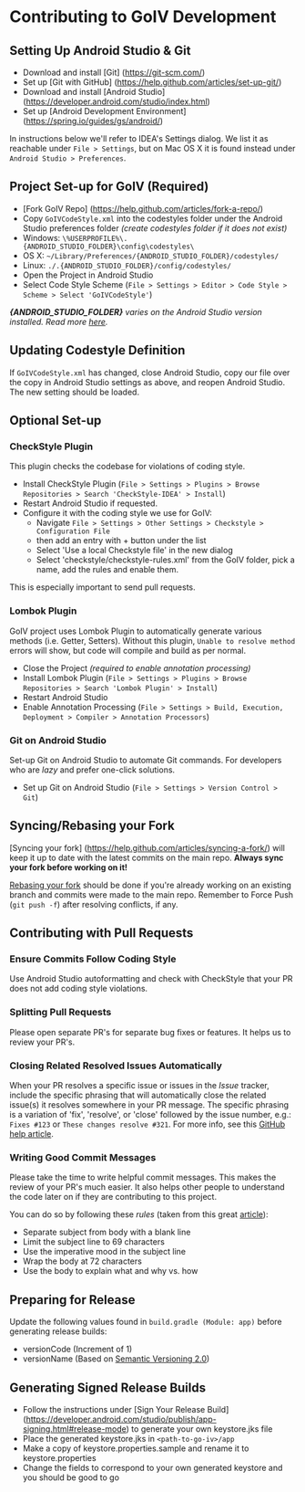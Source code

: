 # Contributing to GoIV Development

## Setting Up Android Studio & Git
* Download and install [Git] (https://git-scm.com/)
* Set up [Git with GitHub] (https://help.github.com/articles/set-up-git/)
* Download and install [Android Studio] (https://developer.android.com/studio/index.html)
* Set up [Android Development Environment] (https://spring.io/guides/gs/android/)

In instructions below we'll refer to IDEA's Settings dialog. We list it as
reachable under `File > Settings`, but on Mac OS X it is found instead under
`Android Studio > Preferences`.

## Project Set-up for GoIV (Required)
* [Fork GoIV Repo] (https://help.github.com/articles/fork-a-repo/)
* Copy `GoIVCodeStyle.xml` into the codestyles folder under the Android Studio preferences folder *(create codestyles folder if it does not exist)*
 *  Windows: `\%USERPROFILE%\.{ANDROID_STUDIO_FOLDER}\config\codestyles\`
 *  OS X: `~/Library/Preferences/{ANDROID_STUDIO_FOLDER}/codestyles/`
 *  Linux: `./.{ANDROID_STUDIO_FOLDER}/config/codestyles/`
* Open the Project in Android Studio
* Select Code Style Scheme (`File > Settings > Editor > Code Style > Scheme > Select 'GoIVCodeStyle'`)

*__{ANDROID_STUDIO_FOLDER}__ varies on the Android Studio version installed. Read more [here](http://tools.android.com/tech-docs/configuration).*

## Updating Codestyle Definition
If `GoIVCodeStyle.xml` has changed, close Android Studio, copy our file over the copy in Android Studio settings as above, and reopen Android Studio. The new setting should be loaded.

## Optional Set-up

### CheckStyle Plugin
This plugin checks the codebase for violations of coding style.
* Install CheckStyle Plugin (`File > Settings > Plugins > Browse Repositories > Search 'CheckStyle-IDEA' > Install`)
* Restart Android Studio if requested.
* Configure it with the coding style we use for GoIV:
  - Navigate `File > Settings > Other Settings > Checkstyle > Configuration File`
  - then add an entry with + button under the list
  - Select 'Use a local Checkstyle file' in the new dialog
  - Select 'checkstyle/checkstyle-rules.xml' from the GoIV folder, pick a name,
    add the rules and enable them.

This is especially important to send pull requests.

### Lombok Plugin
GoIV project uses Lombok Plugin to automatically generate various methods (i.e. Getter, Setters). Without this plugin, `Unable to resolve method` errors will show, but code will compile and build as per normal.
* Close the Project *(required to enable annotation processing)*
* Install Lombok Plugin (`File > Settings > Plugins > Browse Repositories > Search 'Lombok Plugin' > Install`)
* Restart Android Studio
* Enable Annotation Processing (`File > Settings > Build, Execution, Deployment > Compiler > Annotation Processors`)

### Git on Android Studio
Set-up Git on Android Studio to automate Git commands. For developers who are *lazy* and prefer one-click solutions.
* Set up Git on Android Studio (`File > Settings > Version Control > Git`)

## Syncing/Rebasing your Fork
[Syncing your fork] (https://help.github.com/articles/syncing-a-fork/) will keep it up to date with the latest commits on the main repo. **Always sync your fork before working on it!**

[Rebasing your fork](https://help.github.com/articles/about-git-rebase/) should be done if you're already working on an existing branch and commits were made to the main repo. Remember to Force Push (`git push -f`) after resolving conflicts, if any.

## Contributing with Pull Requests

### Ensure Commits Follow Coding Style
Use Android Studio autoformatting and check with CheckStyle that your PR does not add coding style violations.

### Splitting Pull Requests
Please open separate PR's for separate bug fixes or features. It helps us to review your PR's.

### Closing Related Resolved Issues Automatically
When your PR resolves a specific issue or issues in the *Issue* tracker, include the specific phrasing that will automatically close the related issue(s) it resolves somewhere in your PR message. The specific phrasing is a variation of 'fix', 'resolve', or 'close' followed by the issue number, e.g.: `Fixes #123` or `These changes resolve #321`. For more info, see this [GitHub help article](https://help.github.com/articles/closing-issues-via-commit-messages/).

### Writing Good Commit Messages
Please take the time to write helpful commit messages. This makes the review of your PR's much easier. It also helps other people to understand the code later on if they are contributing to this project.

You can do so by following these *rules* (taken from this great [article](http://chris.beams.io/posts/git-commit/)):

* Separate subject from body with a blank line
* Limit the subject line to 69 characters
* Use the imperative mood in the subject line
* Wrap the body at 72 characters
* Use the body to explain what and why vs. how

## Preparing for Release
Update the following values found in `build.gradle (Module: app)` before generating release builds:
* versionCode (Increment of 1)
* versionName (Based on [Semantic Versioning 2.0](http://semver.org/))

## Generating Signed Release Builds
* Follow the instructions under [Sign Your Release Build] (https://developer.android.com/studio/publish/app-signing.html#release-mode) to generate your own keystore.jks file
* Place the generated keystore.jks in `<path-to-go-iv>/app`
* Make a copy of keystore.properties.sample and rename it to keystore.properties
* Change the fields to correspond to your own generated keystore and you should be good to go
